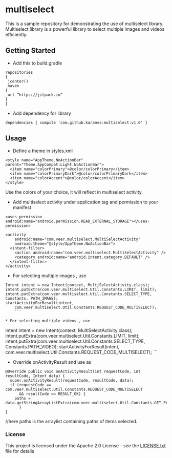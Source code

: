 # multiselect
This is a sample repository for demonstrating the use of multiselect library. 
Multiselect library is a powerful library to select multiple images and videos efficiently.

## Getting Started

*  Add this to build.gradle
```
repositories
{ 
 jcenter() 
 maven 
{
 url “https://jitpack.io” 
}
}
```

*  Add dependency for library
```
dependencies { compile 'com.github.karanvs:multiselect:v1.0' }
```

## Usage

*  Define a theme in styles.xml
```
<style name="AppTheme.NoActionBar" parent="Theme.AppCompat.Light.NoActionBar">
  <item name="colorPrimary">@color/colorPrimary</item>
  <item name="colorPrimaryDark">@color/colorPrimaryDark</item>
  <item name="colorAccent">@color/colorAccent</item>
</style>
```

Use the colors of your choice, it will reflect in multiselect activity.

*  Add multiselect activity under application tag and permission to your manifest
```
<uses-permission android:name="android.permission.READ_EXTERNAL_STORAGE"></uses-permission>

<activity
    android:name="com.veer.multiselect.MultiSelectActivity"
    android:theme="@style/AppTheme.NoActionBar">
  <intent-filter>
    <action android:name="com.veer.multiselect.MultiSelectActivity" />
    <category android:name="android.intent.category.DEFAULT" />
  </intent-filter>
</activity>
```

*  For selecting multiple images , use
```
Intent intent = new Intent(context, MultiSelectActivity.class);
intent.putExtra(com.veer.multiselect.Util.Constants.LIMIT, limit);
intent.putExtra(com.veer.multiselect.Util.Constants.SELECT_TYPE, Constants. PATH_IMAGE);
startActivityForResult(intent,
    com.veer.multiselect.Util.Constants.REQUEST_CODE_MULTISELECT);
    ```

* For selecting multiple videos , use
```
Intent intent = new Intent(context, MultiSelectActivity.class);
intent.putExtra(com.veer.multiselect.Util.Constants.LIMIT, limit);
intent.putExtra(com.veer.multiselect.Util.Constants.SELECT_TYPE, Constants.PATH_VIDEO);
startActivityForResult(intent,
    com.veer.multiselect.Util.Constants.REQUEST_CODE_MULTISELECT);
    ```

*  Override onActivityResult and use as
```
@Override public void onActivityResult(int requestCode, int resultCode, Intent data) {
  super.onActivityResult(requestCode, resultCode, data);
  if (requestCode == com.veer.multiselect.Util.Constants.REQUEST_CODE_MULTISELECT
      && resultCode == RESULT_OK) {
    paths = data.getStringArrayListExtra(com.veer.multiselect.Util.Constants.GET_PATHS);
      }
}
```
//here paths is the arraylist containing paths of items selected.

### License

This project is licensed under the Apache 2.0 License - see the [LICENSE.txt](LICENSE.txt) file for details
